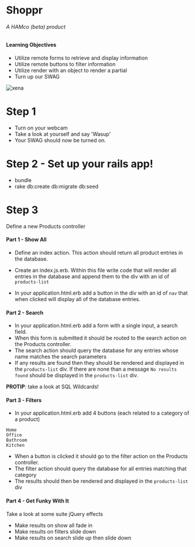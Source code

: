 # Shoppr
###### A HAMco (beta) product

#### Learning Objectives
- Utilize remote forms to retrieve and display information
- Utilize remote buttons to filter information
- Utilize render with an object to render a partial
- Turn up our SWAG

![xena](http://i.imgur.com/RIyVb5I.jpg)

# Step 1
- Turn on your webcam
- Take a look at yourself and say 'Wasup'
- Your SWAG should now be turned on.

# Step 2 - Set up your rails app!
- bundle
- rake db:create db:migrate db:seed

# Step 3

Define a new Products controller

#### Part 1 - Show All
- Define an index action. This action should return all product entries in the database.

- Create an index.js.erb. Within this file write code that will render all entries in the database and append them to the div with an id of `products-list`

- In your application.html.erb add a button in the div with an id of `nav` that when clicked will display all of the database entries.


#### Part 2 - Search
- In your application.html.erb add a form with a single input, a search field.
- When this form is submitted it should be routed to the search action on the Products controller.
- The search action should query the database for any entries whose name matches the search parameters
- If any results are found then they should be rendered and displayed in the `products-list` div. If there are none than a message `No results found` should be displayed in the `products-list` div.

__PROTIP__: take a look at SQL Wildcards!


#### Part 3 - Filters
- In your application.html.erb add 4 buttons (each related to a category of a product)
```
Home
Office
Bathroom
Kitchen
```
- When a button is clicked it should go to the filter action on the Products controller.
- The filter action should query the database for all entries matching that category
- The results should then be rendered and displayed in the `products-list` div

#### Part 4 - Get Funky With It
Take a look at some suite jQuery effects

- Make results on show all fade in
- Make results on filters slide down
- Make results on search slide up then slide down
